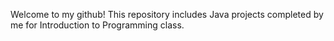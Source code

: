 Welcome to my github!
This repository includes Java projects completed by me for Introduction to Programming class.
